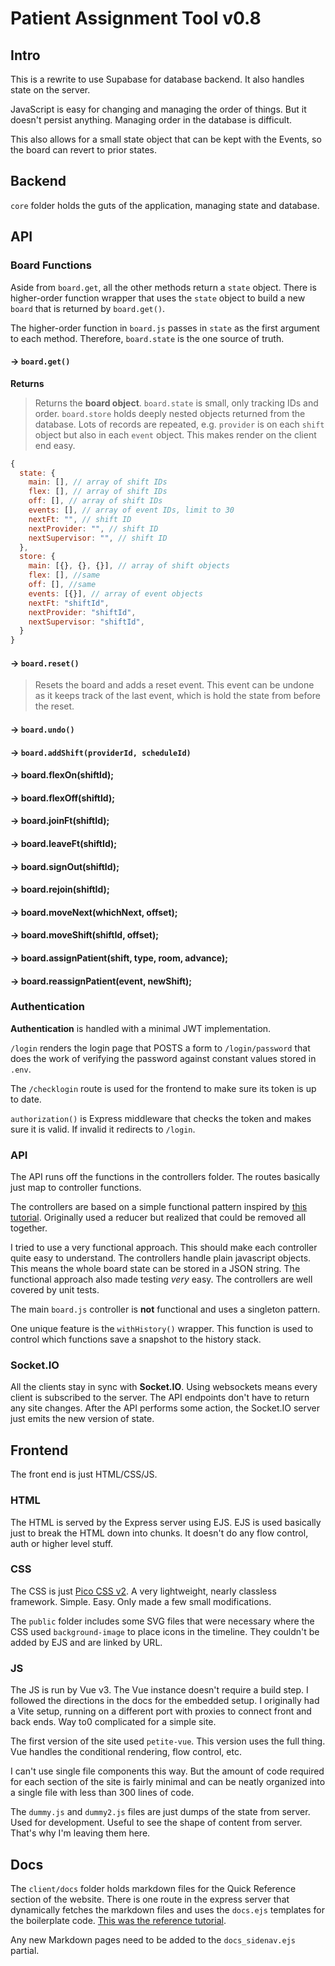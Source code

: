# Patient Assignment Tool v0.8

## Intro

This is a rewrite to use Supabase for database backend. It also handles state on the server.

JavaScript is easy for changing and managing the order of things. But it doesn't persist anything. Managing order in the database is difficult. 

This also allows for a small state object that can be kept with the Events, so the board can revert to prior states.

## Backend

`core` folder holds the guts of the application, managing state and database.

## API

### Board Functions
Aside from `board.get`, all the other methods return a `state` object. There is higher-order function wrapper that uses the `state` object to build a new `board` that is returned by `board.get()`.

The higher-order function in `board.js` passes in `state` as the first argument to each method. Therefore, `board.state` is the one source of truth.

#### &rarr; `board.get()`

**Returns**

> Returns the **board object**. `board.state` is small, only tracking IDs and order. `board.store` holds deeply nested objects returned from the database. Lots of records are repeated, e.g. `provider` is on each `shift` object but also in each `event` object. This makes render on the client end easy.

```javascript
{
  state: {
    main: [], // array of shift IDs
    flex: [], // array of shift IDs
    off: [], // array of shift IDs
    events: [], // array of event IDs, limit to 30
    nextFt: "", // shift ID
    nextProvider: "", // shift ID
    nextSupervisor: "", // shift ID
  },
  store: {
    main: [{}, {}, {}], // array of shift objects
    flex: [], //same
    off: [], //same
    events: [{}], // array of event objects
    nextFt: "shiftId",
    nextProvider: "shiftId",
    nextSupervisor: "shiftId",
  }
}
```

#### &rarr; `board.reset()`

> Resets the board and adds a reset event. This event can be undone as it keeps track of the last event, which is hold the state from before the reset.

#### &rarr; `board.undo()`

#### &rarr; `board.addShift(providerId, scheduleId)`
#### &rarr; board.flexOn(shiftId);
#### &rarr; board.flexOff(shiftId);
#### &rarr; board.joinFt(shiftId);
#### &rarr; board.leaveFt(shiftId);
#### &rarr; board.signOut(shiftId);
#### &rarr; board.rejoin(shiftId);
#### &rarr; board.moveNext(whichNext, offset);
#### &rarr; board.moveShift(shiftId, offset);
#### &rarr; board.assignPatient(shift, type, room, advance);
#### &rarr; board.reassignPatient(event, newShift);

### Authentication

**Authentication** is handled with a minimal JWT implementation.

`/login` renders the login page that POSTS a form to `/login/password` that does the work of verifying the password against constant values stored in `.env`.

The `/checklogin` route is used for the frontend to make sure its token is up to date.

`authorization()` is Express middleware that checks the token and makes sure it is valid. If invalid it redirects to `/login`.

### API

The API runs off the functions in the controllers folder. The routes basically just map to controller functions.

The controllers are based on a simple functional pattern inspired by [this tutorial](https://dev.to/nas5w/learn-the-basics-of-redux-by-writing-your-own-version-in-30-lines-1if3). Originally used a reducer but realized that could be removed all together.

I tried to use a very functional approach. This should make each controller quite easy to understand. The controllers handle plain javascript objects. This means the whole board state can be stored in a JSON string. The functional approach also made testing _very_ easy. The controllers are well covered by unit tests.

The main `board.js` controller is **not** functional and uses a singleton pattern.

One unique feature is the `withHistory()` wrapper. This function is used to control which functions save a snapshot to the history stack.


### Socket.IO

All the clients stay in sync with **Socket.IO**. Using websockets means every client is subscribed to the server. The API endpoints don't have to return any site changes. After the API performs some action, the Socket.IO server just emits the new version of state.

## Frontend

The front end is just HTML/CSS/JS.

### HTML

The HTML is served by the Express server using EJS. EJS is used basically just to break the HTML down into chunks. It doesn't do any flow control, auth or higher level stuff.

### CSS

The CSS is just [Pico CSS v2](https://v2.picocss.com/). A very lightweight, nearly classless framework. Simple. Easy. Only made a few small modifications.

The `public` folder includes some SVG files that were necessary where the CSS used `background-image` to place icons in the timeline. They couldn't be added by EJS and are linked by URL.

### JS

The JS is run by Vue v3. The Vue instance doesn't require a build step. I followed the directions in the docs for the embedded setup. I originally had a Vite setup, running on a different port with proxies to connect front and back ends. Way to0 complicated for a simple site.

The first version of the site used `petite-vue`. This version uses the full thing. Vue handles the conditional rendering, flow control, etc.

I can't use single file components this way. But the amount of code required for each section of the site is fairly minimal and can be neatly organized into a single file with less than 300 lines of code.

The `dummy.js` and `dummy2.js` files are just dumps of the state from server. Used for development. Useful to see the shape of content from server. That's why I'm leaving them here.

## Docs
The `client/docs` folder holds markdown files for the Quick Reference section of the website. There is one route in the express server that dynamically fetches the markdown files and uses the `docs.ejs` templates for the boilerplate code. [This was the reference tutorial](https://dev.to/khalby786/creating-a-markdown-blog-with-ejs-express-j40).

Any new Markdown pages need to be added to the `docs_sidenav.ejs` partial.
